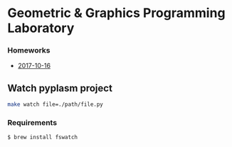 # Geometric & Graphics Programming Laboratory


### Homeworks
- [2017-10-16](https://github.com/menxit/ggpl/blob/master/2017-10-16/2017-10-16.ipynb)

## Watch pyplasm project
```sh
make watch file=./path/file.py
```

### Requirements
```sh
$ brew install fswatch
```
